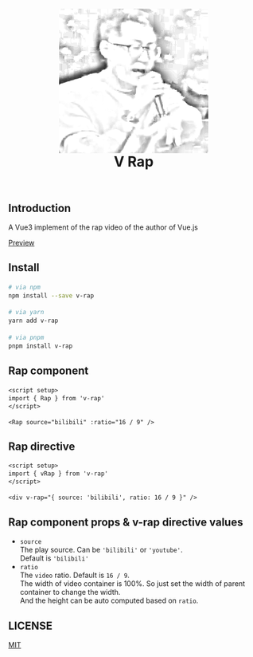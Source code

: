 <h1 align="center">
  <br>
 <img align="center" alt="Sveltepress" src="./public/rapper-hand-draw.png" />
  <br>
  V Rap
  <br>
  <br>
</h1>

## Introduction

A Vue3 implement of the rap video of the author of Vue.js

[Preview](https://blackman99.github.io/v-rap/)

## Install

```sh
# via npm
npm install --save v-rap

# via yarn
yarn add v-rap

# via pnpm
pnpm install v-rap
```

## Rap component

```vue
<script setup>
import { Rap } from 'v-rap'
</script>

<Rap source="bilibili" :ratio="16 / 9" />
```

## Rap directive

```vue
<script setup>
import { vRap } from 'v-rap'
</script>

<div v-rap="{ source: 'bilibili', ratio: 16 / 9 }" />
```
## Rap component props & v-rap directive values

* `source`  
The play source. Can be `'bilibili'` or `'youtube'`.  
Default is `'bilibili'`
* `ratio`  
The `video` ratio. Default is `16 / 9`.  
The width of video container is 100%. So just set the width of parent container to change the width.  
And the height can be auto computed based on `ratio`.

## LICENSE

[MIT](./LICENSE)
